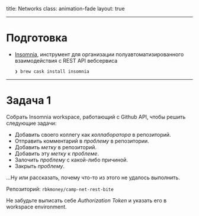 title: Networks
class: animation-fade
layout: true

---

# Подготовка

* [Insomnia](https://insomnia.rest/), инструмент для организации полуавтоматизированного взаимодействия с REST API вебсервиса

    ```
    ❯ brew cask install insomnia
    ```

---

# Задача 1

Собрать Insomnia workspace, работающий с Github API, чтобы решить следующие задачи:

* Добавить своего коллегу как _коллаборатора_ в репозиторий.
* Отправить комментарий в _проблему_ в репозитории.
* Добавить _метку_ в репозиторий.
* Добавить эту _метку_ к _проблеме_.
* Залочить _проблему_ с какой-либо причиной.
* Закрыть _проблему_.

...Ну или рассказать, почему что-то из этого не удалось выполнить.

Репозиторий: `rbkmoney/camp-net-rest-bite`

Не забудьте выписать себе _Authorization Token_ и указать его в workspace environment.
